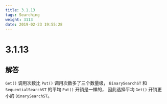 ```yaml
---
title: 3.1.13
tags: Searching
weight: 3113
date: 2019-02-23 19:55:28
---
```


# 3.1.13


## 解答

`Get()` 调用次数比 `Put()` 调用次数多了三个数量级，
`BinarySearchST` 和 `SequentialSearchST` 的平均 `Put()` 开销是一样的，
因此选择平均 `Get()` 开销更小的 `BinarySearchST`。

